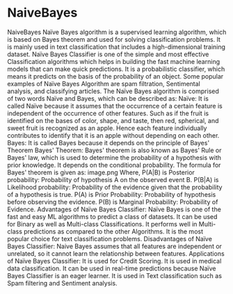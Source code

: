 # NaiveBayes
NaiveBayes Naïve Bayes algorithm is a supervised learning algorithm, which is based on Bayes theorem and used for solving classification problems. It is mainly used in text classification that includes a high-dimensional training dataset. Naïve Bayes Classifier is one of the simple and most effective Classification algorithms which helps in building the fast machine learning models that can make quick predictions. It is a probabilistic classifier, which means it predicts on the basis of the probability of an object. Some popular examples of Naïve Bayes Algorithm are spam filtration, Sentimental analysis, and classifying articles. The Naïve Bayes algorithm is comprised of two words Naïve and Bayes, which can be described as: Naïve: It is called Naïve because it assumes that the occurrence of a certain feature is independent of the occurrence of other features. Such as if the fruit is identified on the bases of color, shape, and taste, then red, spherical, and sweet fruit is recognized as an apple. Hence each feature individually contributes to identify that it is an apple without depending on each other.  Bayes: It is called Bayes because it depends on the principle of Bayes' Theorem  Bayes' Theorem: Bayes' theorem is also known as Bayes' Rule or Bayes' law, which is used to determine the probability of a hypothesis with prior knowledge. It depends on the conditional probability.  The formula for Bayes' theorem is given as:  image.png  Where,  P(A|B) is Posterior probability: Probability of hypothesis A on the observed event B. P(B|A) is Likelihood probability: Probability of the evidence given that the probability of a hypothesis is true. P(A) is Prior Probability: Probability of hypothesis before observing the evidence. P(B) is Marginal Probability: Probability of Evidence. Advantages of Naïve Bayes Classifier: Naïve Bayes is one of the fast and easy ML algorithms to predict a class of datasets. It can be used for Binary as well as Multi-class Classifications. It performs well in Multi-class predictions as compared to the other Algorithms. It is the most popular choice for text classification problems. Disadvantages of Naïve Bayes Classifier: Naive Bayes assumes that all features are independent or unrelated, so it cannot learn the relationship between features. Applications of Naïve Bayes Classifier: It is used for Credit Scoring. It is used in medical data classification. It can be used in real-time predictions because Naïve Bayes Classifier is an eager learner. It is used in Text classification such as Spam filtering and Sentiment analysis.
